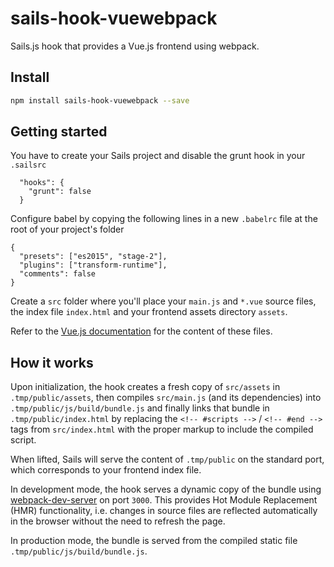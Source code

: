 # sails-hook-vuewebpack

Sails.js hook that provides a Vue.js frontend using webpack.

## Install

```sh
npm install sails-hook-vuewebpack --save
```

## Getting started

You have to create your Sails project and disable the grunt hook in your `.sailsrc`
```
  "hooks": {
    "grunt": false
  }
```

Configure babel by copying the following lines in a new `.babelrc` file at the root of your project's folder
```
{
  "presets": ["es2015", "stage-2"],
  "plugins": ["transform-runtime"],
  "comments": false
}
```

Create a `src` folder where you'll place your `main.js` and `*.vue` source files, the index file `index.html` and your frontend assets directory `assets`.

Refer to the [Vue.js documentation](http://vuejs.org/guide/) for the content of these files.

## How it works

Upon initialization, the hook creates a fresh copy of `src/assets` in `.tmp/public/assets`, then compiles `src/main.js` (and its dependencies) into `.tmp/public/js/build/bundle.js` and finally links that bundle in `.tmp/public/index.html` by replacing the `<!-- #scripts -->` / `<!-- #end -->` tags from `src/index.html` with the proper markup to include the compiled script.

When lifted, Sails will serve the content of `.tmp/public` on the standard port, which corresponds to your frontend index file.

In development mode, the hook serves a dynamic copy of the bundle using [webpack-dev-server](https://webpack.github.io/docs/webpack-dev-server.html) on port `3000`. This provides Hot Module Replacement (HMR) functionality, i.e. changes in source files are reflected automatically in the browser without the need to refresh the page.

In production mode, the bundle is served from the compiled static file `.tmp/public/js/build/bundle.js`.
